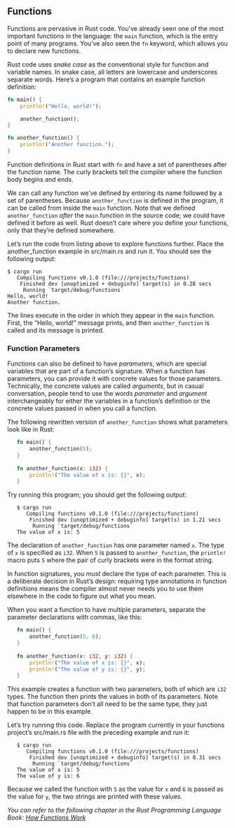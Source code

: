 ## Functions

Functions are pervasive in Rust code. You’ve already seen one of the most important functions in the language: the `main` function, which is the entry point of many programs. You’ve also seen the `fn` keyword, which allows you to declare new functions.

Rust code uses _snake case_ as the conventional style for function and variable names. In snake case, all letters are lowercase and underscores separate words. Here’s a program that contains an example function definition:

```rust
fn main() {
    println!("Hello, world!");

    another_function();
}

fn another_function() {
    println!("Another function.");
}
```

Function definitions in Rust start with `fn` and have a set of parentheses after the function name. The curly brackets tell the compiler where the function body begins and ends.

We can call any function we’ve defined by entering its name followed by a set of parentheses. Because `another_function` is defined in the program, it can be called from inside the `main` function. Note that we defined `another_function` _after_ the `main` function in the source code; we could have defined it before as well. Rust doesn’t care where you define your functions, only that they’re defined somewhere.

Let’s run the code from listing above to explore functions further. Place the another_function example in src/main.rs and run it. You should see the following output:

```text
$ cargo run
   Compiling functions v0.1.0 (file:///projects/functions)
    Finished dev [unoptimized + debuginfo] target(s) in 0.28 secs
     Running `target/debug/functions`
Hello, world!
Another function.
```

The lines execute in the order in which they appear in the `main` function. First, the “Hello, world!” message prints, and then `another_function` is called and its message is printed.

### Function Parameters
   
   Functions can also be defined to have _parameters_, which are special variables that are part of a function’s signature. When a function has parameters, you can provide it with concrete values for those parameters. Technically, the concrete values are called _arguments_, but in casual conversation, people tend to use the words _parameter_ and _argument_ interchangeably for either the variables in a function’s definition or the concrete values passed in when you call a function.
   
   The following rewritten version of `another_function` shows what parameters look like in Rust:
   
```rust
   fn main() {
       another_function(5);
   }
   
   fn another_function(x: i32) {
       println!("The value of x is: {}", x);
   }
```   

   Try running this program; you should get the following output:
   
```text
   $ cargo run
      Compiling functions v0.1.0 (file:///projects/functions)
       Finished dev [unoptimized + debuginfo] target(s) in 1.21 secs
        Running `target/debug/functions`
   The value of x is: 5
```
   
   The declaration of `another_function` has one parameter named `x`. The type of `x` is specified as `i32`. When `5` is passed to `another_function`, the `println!` macro puts `5` where the pair of curly brackets were in the format string.
   
   In function signatures, you _must_ declare the type of each parameter. This is a deliberate decision in Rust’s design: requiring type annotations in function definitions means the compiler almost never needs you to use them elsewhere in the code to figure out what you mean.
   
   When you want a function to have multiple parameters, separate the parameter declarations with commas, like this:
   
```rust
   fn main() {
       another_function(5, 6);
   }
   
   fn another_function(x: i32, y: i32) {
       println!("The value of x is: {}", x);
       println!("The value of y is: {}", y);
   }
```   
   This example creates a function with two parameters, both of which are `i32` types. The function then prints the values in both of its parameters. Note that function parameters don’t all need to be the same type, they just happen to be in this example.
   
   Let’s try running this code. Replace the program currently in your functions project’s src/main.rs file with the preceding example and run it:
   
```text
   $ cargo run
      Compiling functions v0.1.0 (file:///projects/functions)
       Finished dev [unoptimized + debuginfo] target(s) in 0.31 secs
        Running `target/debug/functions`
   The value of x is: 5
   The value of y is: 6
```

   Because we called the function with `5` as the value for `x` and `6` is passed as the value for `y`, the two strings are printed with these values.

_You can refer to the following chapter in the Rust Programming Language Book: [How Functions Work](https://doc.rust-lang.org/stable/book/ch03-03-how-functions-work.html)_